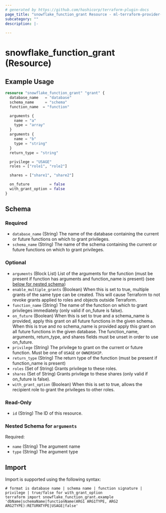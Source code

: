 ```yaml
---
# generated by https://github.com/hashicorp/terraform-plugin-docs
page_title: "snowflake_function_grant Resource - ml-terraform-provider-snowflake"
subcategory: ""
description: |-
  
---
```


# snowflake_function_grant (Resource)



## Example Usage

```terraform
resource "snowflake_function_grant" "grant" {
  database_name   = "database"
  schema_name     = "schema"
  function_name  = "function"

  arguments {
    name = "a"
    type = "array"
  }
  arguments {
    name = "b"
    type = "string"
  }
  return_type = "string"

  privilege = "USAGE"
  roles = ["role1", "role2"]

  shares = ["share1", "share2"]

  on_future         = false
  with_grant_option = false
}
```

<!-- schema generated by tfplugindocs -->
## Schema

### Required

- `database_name` (String) The name of the database containing the current or future functions on which to grant privileges.
- `schema_name` (String) The name of the schema containing the current or future functions on which to grant privileges.

### Optional

- `arguments` (Block List) List of the arguments for the function (must be present if function has arguments and function_name is present) (see [below for nested schema](#nestedblock--arguments))
- `enable_multiple_grants` (Boolean) When this is set to true, multiple grants of the same type can be created. This will cause Terraform to not revoke grants applied to roles and objects outside Terraform.
- `function_name` (String) The name of the function on which to grant privileges immediately (only valid if on_future is false).
- `on_future` (Boolean) When this is set to true and a schema_name is provided, apply this grant on all future functions in the given schema. When this is true and no schema_name is provided apply this grant on all future functions in the given database. The function_name, arguments, return_type, and shares fields must be unset in order to use on_future.
- `privilege` (String) The privilege to grant on the current or future function. Must be one of `USAGE` or `OWNERSHIP`.
- `return_type` (String) The return type of the function (must be present if function_name is present)
- `roles` (Set of String) Grants privilege to these roles.
- `shares` (Set of String) Grants privilege to these shares (only valid if on_future is false).
- `with_grant_option` (Boolean) When this is set to true, allows the recipient role to grant the privileges to other roles.

### Read-Only

- `id` (String) The ID of this resource.

<a id="nestedblock--arguments"></a>
### Nested Schema for `arguments`

Required:

- `name` (String) The argument name
- `type` (String) The argument type

## Import

Import is supported using the following syntax:

```shell
# format is database name | schema name | function signature | privilege | true/false for with_grant_option
terraform import snowflake_function_grant.example 'dbName|schemaName|functionName(ARG1 ARG1TYPE, ARG2 ARG2TYPE):RETURNTYPE|USAGE|false'
```
